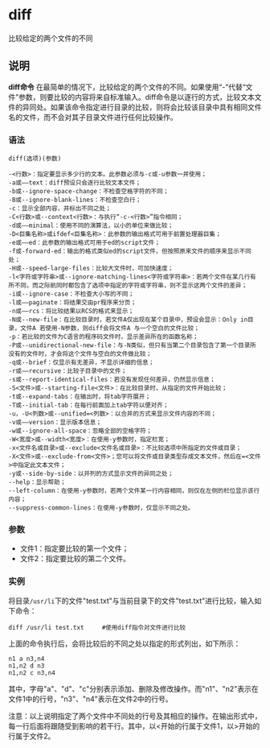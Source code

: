 diff
===

比较给定的两个文件的不同

## 说明

**diff命令** 在最简单的情况下，比较给定的两个文件的不同。如果使用“-”代替“文件”参数，则要比较的内容将来自标准输入。diff命令是以逐行的方式，比较文本文件的异同处。如果该命令指定进行目录的比较，则将会比较该目录中具有相同文件名的文件，而不会对其子目录文件进行任何比较操作。

### 语法  

```
diff(选项)(参数)
```

  

```
-<行数>：指定要显示多少行的文本。此参数必须与-c或-u参数一并使用；
-a或——text：diff预设只会逐行比较文本文件；
-b或--ignore-space-change：不检查空格字符的不同；
-B或--ignore-blank-lines：不检查空白行；
-c：显示全部内容，并标出不同之处；
-C<行数>或--context<行数>：与执行“-c-<行数>”指令相同；
-d或——minimal：使用不同的演算法，以小的单位来做比较；
-D<巨集名称>或ifdef<巨集名称>：此参数的输出格式可用于前置处理器巨集；
-e或——ed：此参数的输出格式可用于ed的script文件；
-f或-forward-ed：输出的格式类似ed的script文件，但按照原来文件的顺序来显示不同处；
-H或--speed-large-files：比较大文件时，可加快速度；
-l<字符或字符串>或--ignore-matching-lines<字符或字符串>：若两个文件在某几行有所不同，而之际航同时都包含了选项中指定的字符或字符串，则不显示这两个文件的差异；
-i或--ignore-case：不检查大小写的不同；
-l或——paginate：将结果交由pr程序来分页；
-n或——rcs：将比较结果以RCS的格式来显示；
-N或--new-file：在比较目录时，若文件A仅出现在某个目录中，预设会显示：Only in目录，文件A 若使用-N参数，则diff会将文件A 与一个空白的文件比较；
-p：若比较的文件为C语言的程序码文件时，显示差异所在的函数名称；
-P或--unidirectional-new-file：与-N类似，但只有当第二个目录包含了第一个目录所没有的文件时，才会将这个文件与空白的文件做比较；
-q或--brief：仅显示有无差异，不显示详细的信息；
-r或——recursive：比较子目录中的文件；
-s或--report-identical-files：若没有发现任何差异，仍然显示信息；
-S<文件>或--starting-file<文件>：在比较目录时，从指定的文件开始比较；
-t或--expand-tabs：在输出时，将tab字符展开；
-T或--initial-tab：在每行前面加上tab字符以便对齐；
-u，-U<列数>或--unified=<列数>：以合并的方式来显示文件内容的不同；
-v或——version：显示版本信息；
-w或--ignore-all-space：忽略全部的空格字符；
-W<宽度>或--width<宽度>：在使用-y参数时，指定栏宽；
-x<文件名或目录>或--exclude<文件名或目录>：不比较选项中所指定的文件或目录；
-X<文件>或--exclude-from<文件>；您可以将文件或目录类型存成文本文件，然后在=<文件>中指定此文本文件；
-y或--side-by-side：以并列的方式显示文件的异同之处；
--help：显示帮助；
--left-column：在使用-y参数时，若两个文件某一行内容相同，则仅在左侧的栏位显示该行内容；
--suppress-common-lines：在使用-y参数时，仅显示不同之处。
```

### 参数  

*   文件1：指定要比较的第一个文件；
*   文件2：指定要比较的第二个文件。

### 实例  

将目录`/usr/li`下的文件"test.txt"与当前目录下的文件"test.txt"进行比较，输入如下命令：

```
diff /usr/li test.txt     #使用diff指令对文件进行比较
```

上面的命令执行后，会将比较后的不同之处以指定的形式列出，如下所示：

```
n1 a n3,n4  
n1,n2 d n3  
n1,n2 c n3,n4 
```

其中，字母"a"、"d"、"c"分别表示添加、删除及修改操作。而"n1"、"n2"表示在文件1中的行号，"n3"、"n4"表示在文件2中的行号。

注意：以上说明指定了两个文件中不同处的行号及其相应的操作。在输出形式中，每一行后面将跟随受到影响的若干行。其中，以<开始的行属于文件1，以>开始的行属于文件2。


